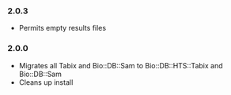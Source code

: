 ### 2.0.3
* Permits empty results files

### 2.0.0
* Migrates all Tabix and Bio::DB::Sam to Bio::DB::HTS::Tabix and Bio::DB::Sam
* Cleans up install